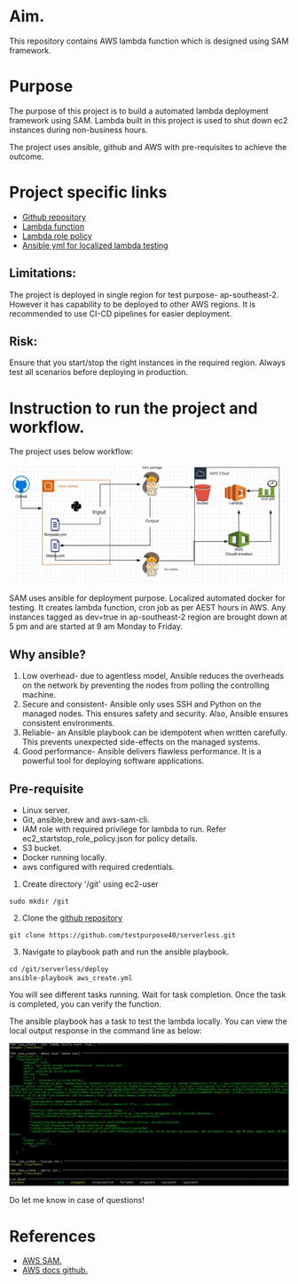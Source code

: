 # Aim.
This repository contains AWS lambda function which is designed using SAM framework.

# Purpose

The purpose of this project is to build a automated lambda deployment framework using SAM.
Lambda built in this project is used to shut down ec2 instances during non-business hours.

The project uses ansible, github and AWS with pre-requisites to achieve the outcome.


# Project specific links
* [Github repository](https://github.com/testpurpose40/serverless.git)
* [Lambda function](https://github.com/testpurpose40/serverless/blob/master/deploy/lambda/start-stop-function/main.py)
* [Lambda role policy](https://github.com/testpurpose40/serverless/blob/master/deploy/lambda/ec2_startstop_role_policy.json)
* [Ansible yml for localized lambda testing  ](https://github.com/testpurpose40/serverless/blob/master/deploy/roles/aws_create/tasks/testlocal.yml)


## Limitations:

The project is deployed in single region for test purpose- ap-southeast-2. However it has capability to be deployed to other AWS regions. It is recommended to use CI-CD pipelines for easier deployment.

## Risk:

Ensure that you start/stop the right instances in the required region. Always test all scenarios before deploying in production.


# Instruction to run the project and workflow.

The project uses below workflow:

![](images/sam_diagram.JPG)


SAM uses ansible for deployment purpose. Localized automated docker for testing. It creates lambda function, cron job as per AEST hours in AWS. Any instances tagged as dev=true in ap-southeast-2 region are brought down at 5 pm and are started at 9 am Monday to Friday.

## Why ansible?

1. Low overhead- due to agentless model, Ansible reduces the overheads on the network by preventing the nodes from polling the controlling machine.
2. Secure and consistent- Ansible only uses SSH and Python on the managed nodes. This ensures safety and security. Also, Ansible ensures consistent environments.
3. Reliable- an Ansible playbook can be idempotent when written carefully. This prevents unexpected side-effects on the managed systems.
4. Good performance- Ansible delivers flawless performance. It is a powerful tool for deploying software applications.



## Pre-requisite

* Linux server.
* Git, ansible,brew and aws-sam-cli.
* IAM role with required privilege for lambda to run. Refer ec2_startstop_role_policy.json for    policy details.
* S3 bucket.
* Docker running locally.
* aws configured with required credentials.

1. Create directory '/git' using ec2-user

```
sudo mkdir /git

```

2. Clone the [github repository](https://github.com/testpurpose40/serverless.git)

```
git clone https://github.com/testpurpose40/serverless.git

```

3. Navigate to playbook path and run the ansible playbook.

```
cd /git/serverless/deploy
ansible-playbook aws_create.yml

```

You will see different tasks running. Wait for task completion. Once the task is completed, you can verify the function.

The ansible playbook has a task to test the lambda locally. You can view the local output response in the command line as below:

![](images/ansible_playbook_output.JPG)


Do let me know in case of questions! 

# References

* [AWS SAM.](https://docs.aws.amazon.com/serverless-application-model/index.html)
* [AWS docs github.](https://github.com/awsdocs/aws-sam-developer-guide/tree/master/doc_source)





